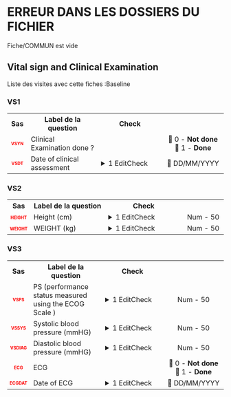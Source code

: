 # ERREUR DANS LES DOSSIERS DU FICHIER  
Fiche/COMMUN est vide
## Vital sign and Clinical Examination 
Liste des visites avec cette fiches :Baseline 

### VS1 

<table style='width:100%;'>
<tr>
<th style='width:50px; text-align:center;'><strong>Sas</strong></th>
<th style='width:600px; text-align:center;'><strong>Label de la question </strong></th>
<th style='width:300px; text-align:center;'><strong>Check</strong></th>
<th style='width:300px; text-align:center;'><strongRéponses possibles</strong></th>
</tr>
<tr>
 <tr> 
<td style='width:50px; text-align:center; color:red; font-size: 10px;'> <b> VSYN </b></td> 
 <td style='width:600px; text-align:left;'> Clinical Examination done ?</td>
 <td style='width:600px; text-align:left;'>   </td>
 <td style='width:300px; text-align:center;'> 🔘 0 - <b>Not done</b> <br>🔘 1 - <b>Done</b> <br> </td> 
 </tr>
 <tr> 
<td style='width:50px; text-align:center; color:red; font-size: 10px;'> <b> VSDT </b></td> 
 <td style='width:600px; text-align:left;'> Date of clinical assessment</td>
 <td style='width:600px; text-align:left;'>  <details> <summary>1 EditCheck </summary><table><tr><td> Enabled:[VS.*][VS1.*][VSDT]</td> </tr><tr> <td> <pre><code class='javascript'>#Action Expression 
[VS][VS1][VSYN] == '1'; 
#data Expression 
 
</code></pre> </td><td> </td> </tr></table></details> </td>
 <td style='width:300px; text-align:center;'> 📅 DD/MM/YYYY  </td> 
 </tr>
</table>

### VS2 

<table style='width:100%;'>
<tr>
<th style='width:50px; text-align:center;'><strong>Sas</strong></th>
<th style='width:600px; text-align:center;'><strong>Label de la question </strong></th>
<th style='width:300px; text-align:center;'><strong>Check</strong></th>
<th style='width:300px; text-align:center;'><strongRéponses possibles</strong></th>
</tr>
<tr>
 <tr> 
<td style='width:50px; text-align:center; color:red; font-size: 10px;'> <b> HEIGHT </b></td> 
 <td style='width:600px; text-align:left;'> Height (cm)</td>
 <td style='width:600px; text-align:left;'>  <details> <summary>1 EditCheck </summary><table><tr><td> Valid:[HEIGHT]</td> </tr><tr> <td> <pre><code class='javascript'>#Action Expression 
([HEIGHT] == '') ||
((140 <= [HEIGHT]) && ([HEIGHT] <= 200)) 
#data Expression 
 
</code></pre> </td><td> The height of the patient should be between 140 and 200cm. Please confirm the data.</td> </tr></table></details> </td>
 <td style='width:300px; text-align:center;'> Num - 50 </td> 
 </tr>
 <tr> 
<td style='width:50px; text-align:center; color:red; font-size: 10px;'> <b> WEIGHT </b></td> 
 <td style='width:600px; text-align:left;'> WEIGHT (kg)</td>
 <td style='width:600px; text-align:left;'>  <details> <summary>1 EditCheck </summary><table><tr><td> Valid:[WEIGHT]</td> </tr><tr> <td> <pre><code class='javascript'>#Action Expression 
([WEIGHT] == '') ||
((40 <= [WEIGHT]) && ([WEIGHT] <= 180)) 
#data Expression 
 
</code></pre> </td><td> The weight of the patient should be between 40 and 180kg. Please confirm the data.</td> </tr></table></details> </td>
 <td style='width:300px; text-align:center;'> Num - 50 </td> 
 </tr>
</table>

### VS3 

<table style='width:100%;'>
<tr>
<th style='width:50px; text-align:center;'><strong>Sas</strong></th>
<th style='width:600px; text-align:center;'><strong>Label de la question </strong></th>
<th style='width:300px; text-align:center;'><strong>Check</strong></th>
<th style='width:300px; text-align:center;'><strongRéponses possibles</strong></th>
</tr>
<tr>
 <tr> 
<td style='width:50px; text-align:center; color:red; font-size: 10px;'> <b> VSPS </b></td> 
 <td style='width:600px; text-align:left;'> PS (performance status measured using the ECOG Scale )</td>
 <td style='width:600px; text-align:left;'>  <details> <summary>1 EditCheck </summary><table><tr><td> Valid:[VSPS]</td> </tr><tr> <td> <pre><code class='javascript'>#Action Expression 
([VSPS] == '') ||
((0 <= [VSPS]) && ([VSPS] <= 4)) 
#data Expression 
 
</code></pre> </td><td> The ECOG performance status must be between 0 and 4. Please correct the data.</td> </tr></table></details> </td>
 <td style='width:300px; text-align:center;'> Num - 50 </td> 
 </tr>
 <tr> 
<td style='width:50px; text-align:center; color:red; font-size: 10px;'> <b> VSSYS </b></td> 
 <td style='width:600px; text-align:left;'> Systolic blood pressure (mmHG)</td>
 <td style='width:600px; text-align:left;'>  <details> <summary>1 EditCheck </summary><table><tr><td> Valid:[VSSYS]</td> </tr><tr> <td> <pre><code class='javascript'>#Action Expression 
([VSSYS] == '') ||
((90 <= [VSSYS]) && ([VSSYS] <= 160)) 
#data Expression 
 
</code></pre> </td><td> The systolic blood pressure (SBP) of the patient should be between 90 and 160 mmHg. Please confirm the data.</td> </tr></table></details> </td>
 <td style='width:300px; text-align:center;'> Num - 50 </td> 
 </tr>
 <tr> 
<td style='width:50px; text-align:center; color:red; font-size: 10px;'> <b> VSDIAG </b></td> 
 <td style='width:600px; text-align:left;'> Diastolic blood pressure (mmHG)</td>
 <td style='width:600px; text-align:left;'>  <details> <summary>1 EditCheck </summary><table><tr><td> Valid:[VSDIAG]</td> </tr><tr> <td> <pre><code class='javascript'>#Action Expression 
([VSDIAG] == '') ||
((60 <= [VSDIAG]) && ([VSDIAG] <= 100)) 
#data Expression 
 
</code></pre> </td><td> The diastolic blood pressure (DBP) of the patient should be between 60 and 100 mmHg. Please confirm the data.</td> </tr></table></details> </td>
 <td style='width:300px; text-align:center;'> Num - 50 </td> 
 </tr>
 <tr> 
<td style='width:50px; text-align:center; color:red; font-size: 10px;'> <b> ECG </b></td> 
 <td style='width:600px; text-align:left;'> ECG</td>
 <td style='width:600px; text-align:left;'>   </td>
 <td style='width:300px; text-align:center;'> 🔘 0 - <b>Not done</b> <br>🔘 1 - <b>Done</b> <br> </td> 
 </tr>
 <tr> 
<td style='width:50px; text-align:center; color:red; font-size: 10px;'> <b> ECGDAT </b></td> 
 <td style='width:600px; text-align:left;'> Date of ECG</td>
 <td style='width:600px; text-align:left;'>  <details> <summary>1 EditCheck </summary><table><tr><td> Enabled:[VS.*][VS3.*][ECGDAT]</td> </tr><tr> <td> <pre><code class='javascript'>#Action Expression 
[VS][VS1][VSYN] == '1' && [VS][VS3][ECG]=="1"; 
#data Expression 
 
</code></pre> </td><td> </td> </tr></table></details> </td>
 <td style='width:300px; text-align:center;'> 📅 DD/MM/YYYY  </td> 
 </tr>
</table>

